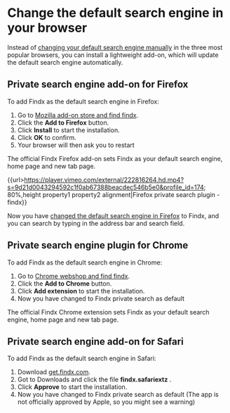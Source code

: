 # Change the default search engine in your browser

Instead of [changing your default search engine manually](/en/browserplugin/change-searchengine) in the three most popular browsers, you can install a lightweight add-on, which will update the default search engine automatically.

## Private search engine add-on for Firefox
To add Findx as the default search engine in Firefox:  
  1. Go to [Mozilla add-on store and find findx](https://addons.mozilla.org/firefox/addon/findx/).  
  2. Click the **Add to Firefox** button.  
  3. Click **Install** to start the installation. 
  4. Click **OK** to confirm.
  5. Your browser will then ask you to restart
  
  The official Findx Firefox add-on sets Findx as your default search engine, home page and new tab page.
  
{{url>https://player.vimeo.com/external/222816264.hd.mp4?s=9d21d0043294592c1f0ab67388beacdec546b5e0&profile_id=174; 80%,height property1 property2 alignment|Firefox private search plugin - findx}}

Now you have [changed the default search engine in Firefox](https://www.findx.com) to Findx, and you can search by typing in the address bar and search field.

## Private search engine plugin for Chrome  
To add Findx as the default search engine in Chrome:  
  1. Go to [Chrome webshop and find findx](https://chrome.google.com/webstore/detail/findx/geahfdadhjfapiobjjgjdoimibohfeml).  
  2. Click the **Add to Chrome** button.  
  3. Click **Add extension** to start the installation. 
  4. Now you have changed to Findx private search as default 
  
The official Findx Chrome extension sets Findx as your default search engine, home page and new tab page.

## Private search engine add-on for Safari  
To add Findx as the default search engine in Safari: 
  1. Download [get.findx.com](https://get.findx.com/findx.safariextz).  
  2. Got to Downloads and click the file **findx.safariextz** .  
  3. Click **Approve** to start the installation. 
  4. Now you have changed to Findx private search as default 
(The app is not officially approved by Apple, so you might see a warning)
  

